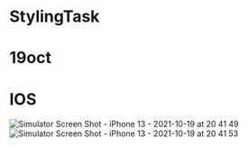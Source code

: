 # StylingTask

# 19oct
# IOS
![Simulator Screen Shot - iPhone 13 - 2021-10-19 at 20 41 49](https://user-images.githubusercontent.com/91823530/137946510-51a955f7-6c6b-4ce9-92c3-9f58c220e187.png)
![Simulator Screen Shot - iPhone 13 - 2021-10-19 at 20 41 53](https://user-images.githubusercontent.com/91823530/137946534-ee841f1a-383c-4ecd-b245-4a3e22aef021.png)
